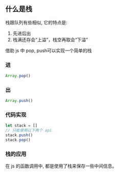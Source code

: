 ## 什么是栈
栈跟队列有些相似, 它的特点是:
1. 先进后出
2. 栈满还存会“上溢”，栈空再取会“下溢”

借助 js 中 pop, push可以实现一个简单的栈

### 进
```js
Array.pop()
```
### 出
```js
Array.push()
```
### 代码实现
```js
let stack = []
// 只能使用以下两个 api
stack.push()
stack.pop()
```
### 栈的应用
在 js 的函数调用中, 都是使用了栈来保存一些中间信息。